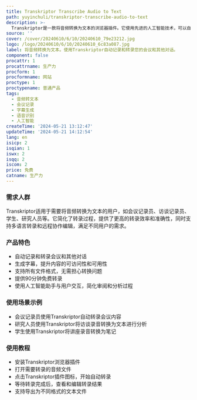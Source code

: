 ```yaml
---
title: Transkriptor Transcribe Audio to Text
path: yuyinchuli/transkriptor-transcribe-audio-to-text
description: >-
  Transkriptor是一款将音频转换为文本的浏览器插件。它使用先进的人工智能技术，可以自动记录和转录会议、访谈和讲座等不同类型的语音内容。Transkriptor具有简单直观的界面，支持多种文件格式，提供安全的转录服务，并具备生成字幕、支持多语言转录和远程协作编辑等功能。
source: ''
cover: /cover/20240610/6/10/20240610_79e23212.jpg
logo: /logo/20240610/6/10/20240610_6c83a087.jpg
label: 将音频转换为文本。使用Transkriptor自动记录和转录您的会议和其他对话。
component: false
procattr: 1
procattrname: 生产力
procform: 1
procformname: 网站
proctype: 1
proctypename: 普通产品
tags:
  - 音频转文本
  - 会议记录
  - 字幕生成
  - 语音识别
  - 人工智能
createTime: '2024-05-21 13:12:47'
updateTime: '2024-05-21 14:12:54'
lang: en
isicp: 2
isqian: 1
iswx: 2
isqq: 2
iscom: 2
price: 免费
catname: 生产力
---
```




### 需求人群
Transkriptor适用于需要将音频转换为文本的用户，如会议记录员、访谈记录员、学生、研究人员等。它简化了转录过程，提供了更高的转录效率和准确性，同时支持多语言转录和远程协作编辑，满足不同用户的需求。

### 产品特色
* 自动记录和转录会议和其他对话
* 生成字幕，提升内容的可访问性和可用性
* 支持所有文件格式，无需担心转换问题
* 提供90分钟免费转录
* 使用人工智能助手与用户交互，简化审阅和分析过程

### 使用场景示例
* 会议记录员使用Transkriptor自动转录会议内容
* 研究人员使用Transkriptor将访谈录音转换为文本进行分析
* 学生使用Transkriptor将讲座录音转换为笔记

### 使用教程
* 安装Transkriptor浏览器插件
* 打开需要转录的音频文件
* 点击Transkriptor插件图标，开始自动转录
* 等待转录完成后，查看和编辑转录结果
* 支持导出为不同格式的文本文件

  

